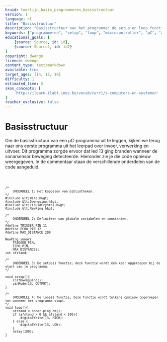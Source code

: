 ```yaml
---
hruid: leerlijn_basis_programmeren_basisstructuur
version: 1
language: nl
title: "Basisstructuur"
description: "Basisstructuur van het programma: de setup en loop functies."
keywords: ["programmeren", "setup", "loop", "microcontroller", "µC", "arduino", "dwenguino"]
educational_goals: [
    {source: Source, id: id}, 
    {source: Source2, id: id2}
]
copyright: dwengo
licence: dwengo
content_type: text/markdown
available: true
target_ages: [14, 15, 16]
difficulty: 1
estimated_time: 5
skos_concepts: [
    'http://ilearn.ilabt.imec.be/vocab/curr1/s-computers-en-systemen'
]
teacher_exclusive: false
---
```


# Basisstructuur

Om de basisstructuur van een µC-programma uit te leggen, kijken we terug naar ons eerste programma uit het leerpad over invoer, verwerking en uitvoer. Dit programma zorgde ervoor dat led 13 ging branden wanneer de sonarsensor beweging detecteerde. Hieronder zie je die code opnieuw weergegeven. In de commentaar staan de verschillende onderdelen van de code aangeduid.


<div class="dwengo-content code-simulator">
<pre>
<code class="language-arduino dwengo-code">

    /*
        ONDERDEEL 1: Het koppelen van bibliotheken.
    */
    #include &lt;Wire.h&gt;
    #include &lt;Dwenguino.h&gt;
    #include &lt;LiquidCrystal.h&gt;
    #include &lt;NewPing.h&gt;

    /*
        ONDERDEEL 2: Definiëren van globale variabelen en constanten.
    */
    #define TRIGGER_PIN 11
    #define ECHO_PIN 12
    #define MAX_DISTANCE 200

    NewPing sonar(
        TRIGGER_PIN, 
        ECHO_PIN, 
        MAX_DISTANCE);
    int afstand;

    /*
        ONDERDEEL 3: De setup() functie, deze functie wordt één keer opgeroepen bij de start van je programma.
    */

    void setup(){
        initDwenguino();
        pinMode(13, OUTPUT);
    }

    /*
        ONDERDEEL 4: De loop() functie, deze functie wordt telkens opnieuw opgeroepen tot wanneer het programma stopt.
    */
    void loop(){
        afstand = sonar.ping_cm();
        if (afstand > 0 && afstand < 100){
            digitalWrite(13, HIGH);
        } else {
            digitalWrite(13, LOW);
        }
        delay(100);
    }
</code>
</pre>
</div>


